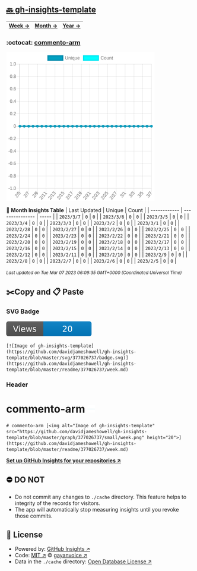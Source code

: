 ## [🔙 gh-insights-template](https://github.com/davidjameshowell/gh-insights-template)
| [**Week →**](https://github.com/davidjameshowell/gh-insights-template/blob/master/readme/377026737/week.md) | [**Month →**](https://github.com/davidjameshowell/gh-insights-template/blob/master/readme/377026737/month.md) | [**Year →**](https://github.com/davidjameshowell/gh-insights-template/blob/master/readme/377026737/year.md) |
 | ------------ | --------------- | ----- |

### :octocat: [commento-arm](https://github.com/davidjameshowell/commento-arm)
![Image of gh-insights-template](https://github.com/davidjameshowell/gh-insights-template/blob/master/graph/377026737/large/month.png)

**:calendar: Month Insights Table**
| Last Updated | Unique | Count |
 | ------------ | --------------- | ----- |
 | `2023/3/7` |  `0` | `0` |
 | `2023/3/6` |  `0` | `0` |
 | `2023/3/5` |  `0` | `0` |
 | `2023/3/4` |  `0` | `0` |
 | `2023/3/3` |  `0` | `0` |
 | `2023/3/2` |  `0` | `0` |
 | `2023/3/1` |  `0` | `0` |
 | `2023/2/28` |  `0` | `0` |
 | `2023/2/27` |  `0` | `0` |
 | `2023/2/26` |  `0` | `0` |
 | `2023/2/25` |  `0` | `0` |
 | `2023/2/24` |  `0` | `0` |
 | `2023/2/23` |  `0` | `0` |
 | `2023/2/22` |  `0` | `0` |
 | `2023/2/21` |  `0` | `0` |
 | `2023/2/20` |  `0` | `0` |
 | `2023/2/19` |  `0` | `0` |
 | `2023/2/18` |  `0` | `0` |
 | `2023/2/17` |  `0` | `0` |
 | `2023/2/16` |  `0` | `0` |
 | `2023/2/15` |  `0` | `0` |
 | `2023/2/14` |  `0` | `0` |
 | `2023/2/13` |  `0` | `0` |
 | `2023/2/12` |  `0` | `0` |
 | `2023/2/11` |  `0` | `0` |
 | `2023/2/10` |  `0` | `0` |
 | `2023/2/9` |  `0` | `0` |
 | `2023/2/8` |  `0` | `0` |
 | `2023/2/7` |  `0` | `0` |
 | `2023/2/6` |  `0` | `0` |
 | `2023/2/5` |  `0` | `0` |

<small><i>Last updated on Tue Mar 07 2023 06:09:35 GMT+0000 (Coordinated Universal Time)</i></small>

## ✂️Copy and 📋 Paste
### SVG Badge
[![Image of gh-insights-template](https://github.com/davidjameshowell/gh-insights-template/blob/master/svg/377026737/badge.svg)](https://github.com/davidjameshowell/gh-insights-template/blob/master/readme/377026737/week.md)
```readme
[![Image of gh-insights-template](https://github.com/davidjameshowell/gh-insights-template/blob/master/svg/377026737/badge.svg)](https://github.com/davidjameshowell/gh-insights-template/blob/master/readme/377026737/week.md)
```
### Header
# commento-arm [<img alt="Image of gh-insights-template" src="https://github.com/davidjameshowell/gh-insights-template/blob/master/graph/377026737/small/week.png" height="20">](https://github.com/davidjameshowell/gh-insights-template/blob/master/readme/377026737/week.md)
```readme
# commento-arm [<img alt="Image of gh-insights-template" src="https://github.com/davidjameshowell/gh-insights-template/blob/master/graph/377026737/small/week.png" height="20">](https://github.com/davidjameshowell/gh-insights-template/blob/master/readme/377026737/week.md)
```
[**Set up GitHub Insights for your repositories ↗️**](https://github.com/gayanvoice/github-insights)
## ⛔ DO NOT
- Do not commit any changes to `./cache` directory. This feature helps to integrity of the records for visitors.
- The app will automatically stop measuring insights until you revoke those commits.
## 📄 License
- Powered by: [GitHub Insights ↗️](https://github.com/gayanvoice/github-insights)
- Code: [MIT ↗️](./LICENSE) © [gayanvoice ↗️](https://github.com/gayanvoice)
- Data in the `./cache` directory: [Open Database License ↗️](https://opendatacommons.org/licenses/odbl/1-0/)